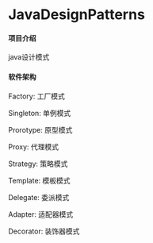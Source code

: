 # JavaDesignPatterns

#### 项目介绍
java设计模式

#### 软件架构
Factory: 工厂模式

Singleton: 单例模式

Prorotype: 原型模式

Proxy: 代理模式

Strategy: 策略模式

Template: 模板模式

Delegate: 委派模式

Adapter: 适配器模式

Decorator: 装饰器模式
